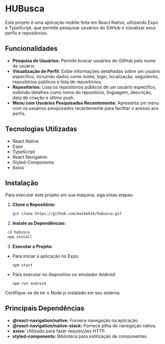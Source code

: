 # HUBusca

Este projeto é uma aplicação mobile feita em React Native, utilizando Expo e TypeScript, que permite pesquisar usuários do GitHub e visualizar seus perfis e repositórios.

## Funcionalidades

- **Pesquisa de Usuários:** Permite buscar usuários do GitHub pelo nome de usuário.
- **Visualização de Perfil:** Exibe informações detalhadas sobre um usuário específico, incluindo dados como nome, login, localização, seguidores, repositórios públicos e lista de repositórios.
- **Repositórios:** Lista os repositórios públicos de um usuário específico, exibindo detalhes como nome do repositório, linguagem, descrição, data de criação e último push.
- **Menu com Usuários Pesquisados Recentemente:** Apresenta um menu com os usuários pesquisados recentemente para facilitar o acesso aos perfis.

## Tecnologias Utilizadas

- React Native
- Expo
- TypeScript
- React Navigation
- Styled-Components
- Axios

## Instalação

Para executar este projeto em sua máquina, siga estas etapas:

1. **Clone o Repositório:**  
   ```bash
   git clone https://github.com/maike616/hubusca.git
   ```
2.  **Instale as Dependências:**
  ```bash
   cd hubusca
   npm install
   ```
3. **Executar o Projeto:**  
- Para iniciar a aplicação no Expo:
  ```
  npm start
  ```
- Para executar no dispositivo ou emulador Android:
  ```
  npm run android
  ```
Certifique-se de ter o Node.js instalado em seu sistema.

## Principais Dependências 

- **@react-navigation/native:** Fornece navegação na aplicação.
- **@react-navigation/native-stack:** Fornece pilha de navegação nativa.
- **axios:** Utilizado para fazer requisições HTTP.
- **styled-components:** Biblioteca para estilização de componentes.

